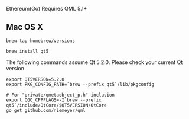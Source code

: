 Ethereum(Go) Requires QML 5.1+

## Mac OS X

`brew tap homebrew/versions`

`brew install qt5`

The following commands assume Qt 5.2.0. Please check your current Qt version

    export QT5VERSON=5.2.0
    export PKG_CONFIG_PATH=`brew --prefix qt5`/lib/pkgconfig

    # For "private/qmetaobject_p.h" inclusion
    export CGO_CPPFLAGS=-I`brew --prefix qt5`/include/QtCore/$QT5VERSION/QtCore
    go get github.com/niemeyer/qml